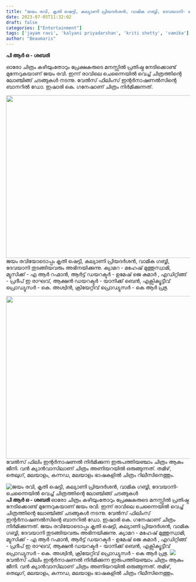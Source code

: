 ```yaml
---
title: "ജയം രവി, കൃതി ഷെട്ടി, കല്യാണി പ്രിയദർശൻ, വാമിക ഗബ്ബി, ദേവയാനി- ചെന്നൈയിൽ വെച്ച് ചിത്രത്തിന്റെ ലോഞ്ചിങ്ങ് ചടങ്ങുകൾ"
date: 2023-07-05T11:32:02
draft: false
categories: ["Entertainment"]
tags: ['jayam ravi', 'kalyani priyadarshan', 'kriti shetty', 'vamika']
author: "Beaumaris"
---
```


<strong>പി ആർ ഒ - ശബരി</strong>

ഓരോ ചിത്രം കഴിയുംതോറും പ്രേക്ഷകരുടെ മനസ്സിൽ പ്രതിഷ്ഠ നേടിക്കൊണ്ട് മുന്നേറുകയാണ് ജയം രവി. ഇന്ന് രാവിലെ ചെന്നൈയിൽ വെച്ച് ചിത്രത്തിന്റെ ലോഞ്ചിങ്ങ് ചടങ്ങുകൾ നടന്നു. വേൽസ് ഫിലിംസ് ഇന്റർനാഷണൽസിന്റെ ബാനറിൽ ഡോ. ഇഷാരി കെ. ഗനേഷാണ് ചിത്രം നിർമിക്കുന്നത്.

<a href="https://cdn.boolokam.com/articles/2023/07/eg.jpg"><img class="size-large wp-image-402144 aligncenter" src="https://cdn.boolokam.com/articles/2023/07/eg-1024x569.jpg" alt="" width="800" height="445" /></a>ജയം രവിയോടൊപ്പം കൃതി ഷെട്ടി, കല്യാണി പ്രിയദർശൻ, വാമിക ഗബ്ബി, ദേവയാനി തുടങ്ങിയവരും അഭിനയിക്കുന്നു. ക്യാമറ - മഹേഷ് മുത്തുസ്വാമി, മ്യുസിക്ക് - എ ആർ റഹ്മാൻ, ആർട്ട് ഡയറക്ടർ - ഉമേഷ് ജെ കുമാർ , എഡിറ്റിങ്ങ് - പ്രദീപ് ഇ രാഘവ്, ആക്ഷൻ ഡയറക്ടർ - യാനിക്ക് ബെൻ, എക്സിക്യൂട്ടീവ് പ്രൊഡ്യുസർ - കെ. അശ്വിൻ, ക്രിയേറ്റിവ് പ്രൊഡ്യുസർ - കെ ആർ പ്രഭു.

<a href="https://cdn.boolokam.com/articles/2023/07/443.jpg"><img class="size-large wp-image-402145 aligncenter" src="https://cdn.boolokam.com/articles/2023/07/443-1024x570.jpg" alt="" width="800" height="445" /></a>വേൽസ് ഫിലിം ഇന്റർനാഷണൽ നിർമിക്കുന്ന ഇരുപത്തിയഞ്ചാം ചിത്രം ആകും ജീനി. വൻ ക്യാൻവാസിലാണ് ചിത്രം അണിയറയിൽ ഒരുങ്ങുന്നത്. തമിഴ്, തെലുഗ്, മലയാളം, കന്നഡ, മലയാളം ഭാഷകളിൽ ചിത്രം റിലീസിനെത്തും.


![ജയം രവി, കൃതി ഷെട്ടി, കല്യാണി പ്രിയദർശൻ, വാമിക ഗബ്ബി, ദേവയാനി- ചെന്നൈയിൽ വെച്ച് ചിത്രത്തിന്റെ ലോഞ്ചിങ്ങ് ചടങ്ങുകൾ](https://cdn.boolokam.com/articles/2023/07/eg-1024x569.jpg)**പി ആർ ഒ - ശബരി** ഓരോ ചിത്രം കഴിയുംതോറും പ്രേക്ഷകരുടെ മനസ്സിൽ പ്രതിഷ്ഠ നേടിക്കൊണ്ട് മുന്നേറുകയാണ് ജയം രവി. ഇന്ന് രാവിലെ ചെന്നൈയിൽ വെച്ച് ചിത്രത്തിന്റെ ലോഞ്ചിങ്ങ് ചടങ്ങുകൾ നടന്നു. വേൽസ് ഫിലിംസ് ഇന്റർനാഷണൽസിന്റെ ബാനറിൽ ഡോ. ഇഷാരി കെ. ഗനേഷാണ് ചിത്രം നിർമിക്കുന്നത്. [](https://cdn.boolokam.com/articles/2023/07/eg.jpg)ജയം രവിയോടൊപ്പം കൃതി ഷെട്ടി, കല്യാണി പ്രിയദർശൻ, വാമിക ഗബ്ബി, ദേവയാനി തുടങ്ങിയവരും അഭിനയിക്കുന്നു. ക്യാമറ - മഹേഷ് മുത്തുസ്വാമി, മ്യുസിക്ക് - എ ആർ റഹ്മാൻ, ആർട്ട് ഡയറക്ടർ - ഉമേഷ് ജെ കുമാർ , എഡിറ്റിങ്ങ് - പ്രദീപ് ഇ രാഘവ്, ആക്ഷൻ ഡയറക്ടർ - യാനിക്ക് ബെൻ, എക്സിക്യൂട്ടീവ് പ്രൊഡ്യുസർ - കെ. അശ്വിൻ, ക്രിയേറ്റിവ് പ്രൊഡ്യുസർ - കെ ആർ പ്രഭു. [![](https://cdn.boolokam.com/articles/2023/07/443-1024x570.jpg)](https://cdn.boolokam.com/articles/2023/07/443.jpg)വേൽസ് ഫിലിം ഇന്റർനാഷണൽ നിർമിക്കുന്ന ഇരുപത്തിയഞ്ചാം ചിത്രം ആകും ജീനി. വൻ ക്യാൻവാസിലാണ് ചിത്രം അണിയറയിൽ ഒരുങ്ങുന്നത്. തമിഴ്, തെലുഗ്, മലയാളം, കന്നഡ, മലയാളം ഭാഷകളിൽ ചിത്രം റിലീസിനെത്തും.
